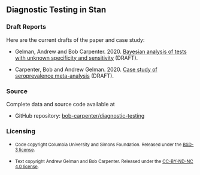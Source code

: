 ## Diagnostic Testing in Stan

### Draft Reports

Here are the current drafts of the paper and case study:

* Gelman, Andrew and Bob Carpenter. 2020.
  [Bayesian analysis of tests with unknown specificity and sensitivity](reports/specificity.pdf) (DRAFT).

* Carpenter, Bob and Andrew
  Gelman.  2020. [Case study of seroprevalence meta-analysis](reports/case-study.html) (DRAFT).

### Source

Complete data and source code available at

* GitHub repository:
[bob-carpenter/diagnostic-testing](https://github.com/bob-carpenter/diagnostic-testing)

### Licensing

* <small>Code copyright Columbia University and Simons Foundation.  Released
under the [BSD-3 license](https://opensource.org/licenses/BSD-3-Clause).</small>

* <small>Text copyright Andrew Gelman and Bob Carpenter.  Released
  under the
  [CC-BY-ND-NC 4.0 license](https://creativecommons.org/licenses/by-nc-nd/4.0/).</small>
